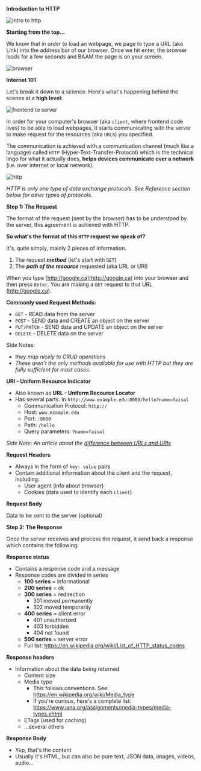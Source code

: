 **Introduction to HTTP**

![](https://cl.ly/1w2u0r2i052K/Image%202016-08-07%20at%209.23.20%20PM.png "intro to http")

**Starting from the top...**

We know that in order to load an webpage, we page to type a URL (aka Link) into the address bar of our browser. Once we hit enter, the browser loads for a few seconds and BAAM the page is on your screen.

![](https://cl.ly/1Z3t3R1Q1N2g/Image%202016-08-07%20at%208.47.40%20PM.png "browser")

**Internet 101**

Let's break it down to a science. Here's what's happening behind the scenes at a __high level__:

![](https://cl.ly/0D0z3A1R223R/Image%202016-08-07%20at%208.53.03%20PM.png "frontend to server")

In order for your computer's browser (aka `client`, where frontend code lives) to be able to load webpages, it starts communicating with the server to make request for the resources (aka `URL`s) you specified.

The communication is achieved with a communication channel (much like a language) called `HTTP` (Hyper-Text-Transfer-Protocol) which is the technical lingo for what it actually does, __helps devices communicate over a network__ (i.e. over internet or local network).

![](https://cl.ly/100H1v142G0L/Image%202016-08-07%20at%209.14.56%20PM.png "http")

_HTTP is only one type of data exchange protocols. See Reference section below for other types of protocols._


**Step 1: The Request**

The format of the request (sent by the browser) has to be understood by the server, this agreement is achieved with HTTP.

__So what's the format of this `HTTP` request we speak of?__

It's, quite simply, mainly 2 pieces of information.

1. The request ___method___ (let's start with `GET`)
2. The ___path of the resource___ requested (aka URL or URI)

When you type [http://google.ca](http://google.ca) into your browser and then press `Enter`. You are making a `GET` request to that URL (http://google.ca).


**Commonly used Request Methods:**

* `GET` - READ data from the server
* `POST` - SEND data and CREATE an object on the server
* `PUT/PATCH` - SEND data and UPDATE an object on the server
* `DELETE` - DELETE data on the server

Side Notes:

- _they map nicely to CRUD operations_
- _These aren't the only methods available for use with HTTP but they are fully sufficient for most cases._

**URI - Uniform Resource Indicator**

* Also known as **URL - Uniform Recource Locator**
* Has several parts. In `http://www.example.edu:8080/hello?name=faisal`
    - Communication Protocol: `http://`
    - Host: `www.example.edu`
    - Port: `:8080`
    - Path: `/hello`
    - Query parameters: `?name=faisal`

_Side Note: An article about the [difference between URLs and URIs](http://damnhandy.com/2011/01/18/url-vs-uri-vs-urn-the-confusion-continues/)_


**Request Headers**

* Always in the form of `key: value` pairs
* Contain additional information about the client and the request, including:
    - User agent (info about browser)
    - Cookies (data used to identify each `client`)


**Request Body**

Data to be sent to the server (optional)


**Step 2: The Response**

Once the server receives and process the request, it send back a response which contains the following:

**Response status**

- Contains a response code and a message
- Response codes are divided in series
    + **100 series** = informational
    + **200 series** = ok
    + **300 series** = redirection
        * 301 moved permanently
        * 302 moved temporarily
    + **400 series** = client error
        * 401 unauthorized
        * 403 forbidden
        * 404 not found
    + **500 series** = server error
    + Full list: https://en.wikipedia.org/wiki/List_of_HTTP_status_codes


**Response headers**

- Information about the data being returned
    + Content size
    + Media type
        * This follows conventions. See: https://en.wikipedia.org/wiki/Media_type
        * If you're curious, here's a complete list: https://www.iana.org/assignments/media-types/media-types.xhtml
    + ETags (used for caching)
    + ...several others


**Response Body**

* Yep, that's the content
* Usually it's HTML, but can also be pure text, JSON data, images, videos, audio...
